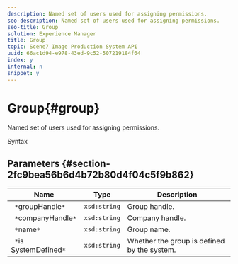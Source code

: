 ```yaml
---
description: Named set of users used for assigning permissions.
seo-description: Named set of users used for assigning permissions.
seo-title: Group
solution: Experience Manager
title: Group
topic: Scene7 Image Production System API
uuid: 66ac1d94-e978-43ed-9c52-507219184f64
index: y
internal: n
snippet: y
---
```


# Group{#group}

Named set of users used for assigning permissions.

 Syntax 

## Parameters {#section-2fc9bea56b6d4b72b80d4f04c5f9b862}

|  Name  | Type  | Description  |
|---|---|---|
|  ` *`groupHandle`*`  | `xsd:string`  | Group handle.  |
|  ` *`companyHandle`*`  | `xsd:string`  | Company handle.  |
|  ` *`name`*`  | `xsd:string`  | Group name.  |
|  ` *`is SystemDefined`*`  | `xsd:string`  | Whether the group is defined by the system.  |

